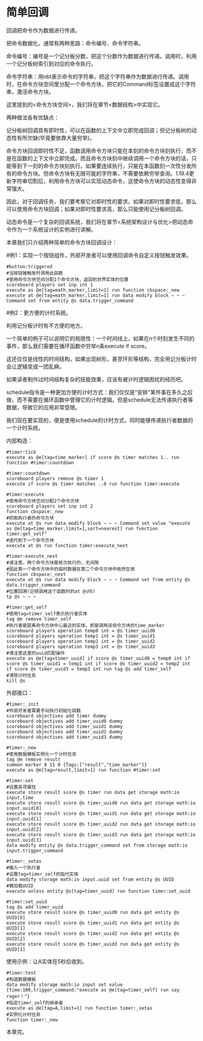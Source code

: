 # 简单回调

回调把命令作为数据进行传递。

把命令数据化，通常有两种思路：命令编号、命令字符串。

命令编号：编号是一个记分板分数，把这个分数作为数据进行传递。调用时，利用一个记分板树索引到对应的命令执行。

命令字符串：用nbt表示命令的字符串，把这个字符串作为数据进行传递。调用时，在命令方块空间里分配一个命令方块，把它的Command标签设置成这个字符串，激活命令方块。

这里提到的<命令方块空间>，我们将在章节<数据结构>中实现它。

两种做法各有优缺点：

记分板树回调具有即时性，可以在函数的上下文中立即完成回调；但记分板树的动态性有所欠缺(毕竟要依靠大量穷举)。

命令方块回调即时性不足，函数调用命令方块只能在本刻的命令方块刻执行，而不是在函数的上下文中立即完成。而且命令方块刻中继续调用一个命令方块的话，只能等到下一刻的命令方块刻执行。如果要连续执行，只能在本函数刻一次性分发所有的命令方块。但命令方块有无限可能的字符串，不需要依赖穷举查询。1.19.4更新字符串切割后，利用命令方块可以实现动态命令，这使命令方块的动态性变得非常强大。

因此，对于回调任务，我们要考察它对即时性的要求。如果对即时性要求低，那么可以使用命令方块回调；如果对即时性要求高，那么只能使用记分板树回调。

动态命令是一个复杂的回调系统，我们将在章节<系统架构设计与优化>把动态命令作为一个系统设计的实例进行讲解。

本章我们只介绍两种简单的命令方块回调设计：

\#例1：实现一个按钮组件，外部开发者可以使用回调命令自定义按钮触发效果。

```mcfunction
#button:triggered
#当按钮被触发时调用此函数
#使用命令方块空间分配1个命令方块，返回到世界实体的位置
scoreboard players set inp int 1
execute as @e[tag=math_marker,limit=1] run function cbspace:_new
execute at @e[tag=math_marker,limit=1] run data modify block ~ ~ ~ Command set from entity @s data.trigger_command
```

\#例2：更方便的计时系统。

利用记分板计时有不方便的地方。

一个简单的例子可以说明它的局限性：一个时间线上，如果在n个时刻发生不同的事件，那么我们需要在循环函数中穷举n条execute if score。

这还仅仅是线性的时间结构，如果出现树形，甚至环形等结构，完全用记分板计时会让逻辑变成一团乱麻。

如果读者制作过时间结构复杂的技能效果，应该有被计时逻辑困扰的经历吧。

schedule指令是一种更加方便的计时方式：我们仅仅是"安排"某件事在多久之后做，而不需要在循环函数中管理它的计时逻辑。但是schedule无法传递执行者等数据，导致它的应用非常受限。

我们现在要实现的，便是使用schedule的计时方式，同时能够传递执行者数据的一个计时系统。

内部构造：

```mcfunction
#timer:tick
execute as @e[tag=time_marker] if score @s timer matches 1.. run function #timer:countdown

#timer:countdown
scoreboard players remove @s timer 1
execute if score @s timer matches ..0 run function timer:execute

#timer:execute
#使用命令方块空间分配2个命令方块
scoreboard players set inp int 2
function cbspace:_new
#抓取执行者的命令方块
execute at @s run data modify block ~ ~ ~ Command set value "execute as @e[tag=time_marker,limit=1,sort=nearest] run function timer:get_self"
#迭代到下一个命令方块
execute at @s run function timer:execute_next

#timer:execute_next
#请注意，两个命令方块是依次执行的，无间隙
#因此第一个命令方块中的临时数据在第二个命令方块中依然生效
function cbspace:_next
execute at @s run data modify block ~ ~ ~ Command set from entity @s data.trigger_command
#位置回溯(记得调用这个函数时的at @s吗)
tp @s ~ ~ ~

#timer:get_self
#使用tag=timer_self表示执行者实体
tag @e remove timer_self
#执行者是距离命令方块中心最近的实体，即是调用该命令方块的time_marker
scoreboard players operation temp0 int = @s timer_uuid0
scoreboard players operation temp1 int = @s timer_uuid1
scoreboard players operation temp2 int = @s timer_uuid2
scoreboard players operation temp3 int = @s timer_uuid3
#请注意这里的uuid匹配操作
execute as @e[tag=timer_uuid] if score @s timer_uuid0 = temp0 int if score @s timer_uuid1 = temp1 int if score @s timer_uuid2 = temp2 int if score @s timer_uuid3 = temp3 int run tag @s add timer_self
#清除计时任务
kill @s
```

外部接口：

```mcfunction
#timer:_init
#外部开发者需要手动执行初始化函数
scoreboard objectives add timer dummy
scoreboard objectives add timer_uuid0 dummy
scoreboard objectives add timer_uuid1 dummy
scoreboard objectives add timer_uuid2 dummy
scoreboard objectives add timer_uuid3 dummy

#timer:_new
#使用数据模板实例化一个计时任务
tag @e remove result
summon marker 0 11 0 {Tags:["result","time_marker"]}
execute as @e[tag=result,limit=1] run function #timer:set

#timer:set
#设置各项属性
execute store result score @s timer run data get storage math:io input.time
execute store result score @s timer_uuid0 run data get storage math:io input.uuid[0]
execute store result score @s timer_uuid1 run data get storage math:io input.uuid[1]
execute store result score @s timer_uuid2 run data get storage math:io input.uuid[2]
execute store result score @s timer_uuid3 run data get storage math:io input.uuid[3]
data modify entity @s data.trigger_command set from storage math:io input.trigger_command

#timer:_setas
#输入一个执行者
#设置tag=timer_self的指代实体
data modify storage math:io input.uuid set from entity @s UUID
#懒加载UUID
execute unless entity @s[tag=timer_uuid] run function timer:set_uuid

#timer:set_uuid
tag @s add timer_uuid
execute store result score @s timer_uuid0 run data get entity @s UUID[0]
execute store result score @s timer_uuid1 run data get entity @s UUID[1]
execute store result score @s timer_uuid2 run data get entity @s UUID[2]
execute store result score @s timer_uuid3 run data get entity @s UUID[3]
```

使用示例：让A实体在5秒后收到。

```mcfunction
#timer:test
#构造数据模板
data modify storage math:io input set value {time:100,trigger_command:"execute as @e[tag=timer_self] run say roger！"}
#指定timer_self的继承者
execute as @e[tag=A,limit=1] run function timer:_setas
#实例化计时任务
function timer:_new
```

本章完。